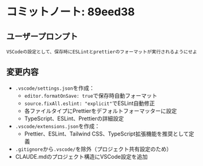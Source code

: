 # コミットノート: 89eed38

## ユーザープロンプト

```
VSCodeの設定として、保存時にESLintとprettierのフォーマットが実行されるようにせよ
```

## 変更内容

- `.vscode/settings.json`を作成：
  - `editor.formatOnSave: true`で保存時自動フォーマット
  - `source.fixAll.eslint: "explicit"`でESLint自動修正
  - 各ファイルタイプにPrettierをデフォルトフォーマッターに設定
  - TypeScript、ESLint、Prettierの詳細設定
- `.vscode/extensions.json`を作成：
  - Prettier、ESLint、Tailwind CSS、TypeScript拡張機能を推奨として定義
- `.gitignore`から`.vscode/`を除外（プロジェクト共有設定のため）
- CLAUDE.mdのプロジェクト構造にVSCode設定を追加
